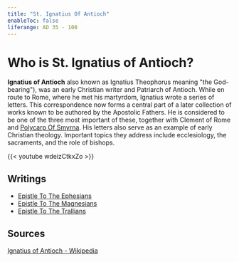 ```yaml
---
title: "St. Ignatius Of Antioch"
enableToc: false
liferange: AD 35 - 108
---
```


# Who is St. Ignatius of Antioch?
**Ignatius of Antioch** also known as Ignatius Theophorus meaning "the God-bearing"), was an early Christian writer and Patriarch of Antioch. While en route to Rome, where he met his martyrdom, Ignatius wrote a series of letters. This correspondence now forms a central part of a later collection of works known to be authored by the Apostolic Fathers. He is considered to be one of the three most important of these, together with Clement of Rome and [Polycarp Of Smyrna](apostolic%20fathers/Polycarp%20Of%20Smyrna). His letters also serve as an example of early Christian theology. Important topics they address include ecclesiology, the sacraments, and the role of bishops. 


{{< youtube wdeizCtkxZo >}}

## Writings
- [Epistle To The Ephesians](apostolic%20fathers/Ignatius%20Of%20Antioch/Epistle%20To%20The%20Ephesians)
- [Epistle To The Magnesians](apostolic%20fathers/Ignatius%20Of%20Antioch/The%20Epistle%20of%20Ignatius%20to%20the%20Magnesians/)
- [Epistle To The Trallians](apostolic%20fathers/Ignatius%20Of%20Antioch/The%20Epistle%20of%20Ignatius%20to%20the%20Trallians/)

## Sources
[Ignatius of Antioch - Wikipedia](https://en.wikipedia.org/wiki/Ignatius_of_Antioch)
